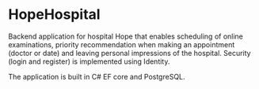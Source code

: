 # HopeHospital

Backend application for hospital Hope that enables scheduling of online examinations, priority recommendation when making an appointment (doctor or date) and leaving personal impressions of the hospital. Security (login and register) is implemented using Identity.

The application is built in C# EF core and PostgreSQL.
